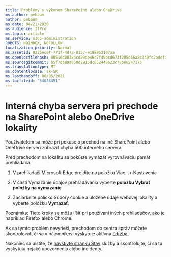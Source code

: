 ```yaml
---
title: Problémy s výkonom SharePoint alebo OneDrive
ms.author: pebaum
author: pebaum
ms.date: 04/21/2020
ms.audience: ITPro
ms.topic: article
ms.service: o365-administration
ROBOTS: NOINDEX, NOFOLLOW
localization_priority: Normal
ms.assetid: 9225ec0f-771f-4d7a-8157-e188953107aa
ms.openlocfilehash: 00516d08384cd29de46c7f49bcd673f285d56a8c349fc2adefa5ea2173abd7b6
ms.sourcegitcommit: b5f7da89a650d2915dc652449623c78be6247175
ms.translationtype: MT
ms.contentlocale: sk-SK
ms.lasthandoff: 08/05/2021
ms.locfileid: "54028451"
---
```

# <a name="internal-server-error-when-navigating-to-sharepoint-or-onedrive-sites"></a>Interná chyba servera pri prechode na SharePoint alebo OneDrive lokality

Používateľom sa môže pri pokuse o prechod na iné SharePoint alebo OneDrive serveri zobraziť chyba 500 interného servera. 

Pred prechodom na lokalitu sa pokúste vymazať vyrovnávaciu pamäť prehliadača.


1. V prehliadači Microsoft Edge prejdite na položku Viac...> Nastavenia

2. V časti Vymazanie údajov prehľadávania vyberte **položku Vybrať položky na vymazanie**

3. Začiarknite políčko Súbory cookie a uložené údaje webovej lokality a vyberte položku **Vymazať**.

Poznámka: Tieto kroky sa môžu líšiť pri používaní iných prehliadačov, ako je napríklad Firefox alebo Chrome.

Ak sa týmto problém nevyrieši, prechodom do centra správ môžete skontrolovať, či sa v nájomníkovi vyskytuje aktívna [údržba.](https://portal.office.com/adminportal/home#/MessageCenter)

Nakoniec sa uistite, že [navštívte stránku Stav](https://portal.office.com/adminportal/home#/servicehealth) služby a skontrolujte, či sa tu vyskytujú nejaké upozornenia alebo incidenty.

